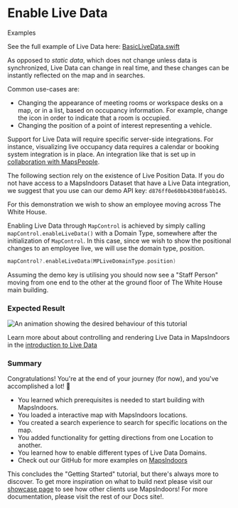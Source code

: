 # Enable Live Data

Examples

See the full example of Live Data here: [BasicLiveData.swift](https://github.com/MapsPeople/MapsIndoorsSDK-iOS-Examples/blob/main/MapsIndoorsSDK-iOS-Examples/Getting%20Started/BasicLiveData.swift)

As opposed to _static data_, which does not change unless data is synchronized, Live Data can change in real time, and these changes can be instantly reflected on the map and in searches.

Common use-cases are:

* Changing the appearance of meeting rooms or workspace desks on a map, or in a list, based on occupancy information. For example, change the icon in order to indicate that a room is occupied.
* Changing the position of a point of interest representing a vehicle.

Support for Live Data will require specific server-side integrations. For instance, visualizing live occupancy data requires a calendar or booking system integration is in place. An integration like that is set up in [collaboration with MapsPeople](https://www.mapspeople.com/mapsindoors-integrations/).

The following section rely on the existence of Live Position Data. If you do not have access to a MapsIndoors Dataset that have a Live Data integration, we suggest that you use can our demo API key: `d876ff0e60bb430b8fabb145`.

For this demonstration we wish to show an employee moving across The White House.

Enabling Live Data through `MapControl` is achieved by simply calling `mapControl.enableLiveData()` with a Domain Type, somewhere after the initialization of `MapControl`. In this case, since we wish to show the positional changes to an employee live, we will use the domain type, position.

```swift
mapControl?.enableLiveData(MPLiveDomainType.position)
```

Assuming the demo key is utilising you should now see a "Staff Person" moving from one end to the other at the ground floor of The White House main building.

### Expected Result[​](https://docs.mapsindoors.com/getting-started/ios/v4/live-data#expected-result) <a href="#expected-result" id="expected-result"></a>

![An animation showing the desired behaviour of this tutorial](https://docs.mapsindoors.com/img/getting-started/ios\_live-data.gif)

Learn more about about controlling and rendering Live Data in MapsIndoors in the [introduction to Live Data](https://docs.mapsindoors.com/live-data-intro/)

### Summary[​](https://docs.mapsindoors.com/getting-started/ios/v4/live-data#summary) <a href="#summary" id="summary"></a>

Congratulations! You're at the end of your journey (for now), and you've accomplished a lot! 🎉

* You learned which prerequisites is needed to start building with MapsIndoors.
* You loaded a interactive map with MapsIndoors locations.
* You created a search experience to search for specific locations on the map.
* You added functionality for getting directions from one Location to another.
* You learned how to enable different types of Live Data Domains.
* Check out our GitHub for more examples on [MapsIndoors](https://github.com/MapsPeople/MapsIndoors-iOS-Examples)

This concludes the "Getting Started" tutorial, but there's always more to discover. To get more inspiration on what to build next please visit our [showcase page](https://www.mapspeople.com/showcases) to see how other clients use MapsIndoors! For more documentation, please visit the rest of our Docs site!.
